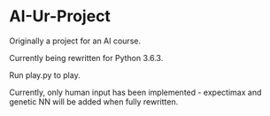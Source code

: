 # AI-Ur-Project

Originally a project for an AI course.

Currently being rewritten for Python 3.6.3.

Run play.py to play.

Currently, only human input has been implemented - expectimax and genetic NN will be added when fully rewritten.